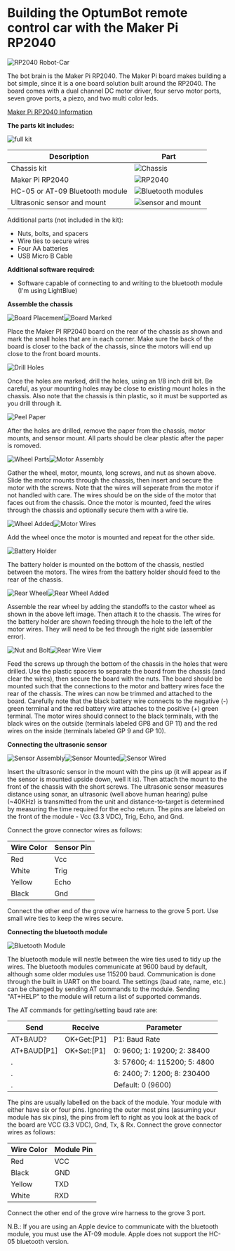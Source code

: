# Building the OptumBot remote control car with the Maker Pi RP2040
![RP2040 Robot-Car](../../img/makerpi/BlueToothMounted.jpg)

The bot brain is the Maker Pi RP2040.  The Maker Pi board makes building a bot simple, since it is a one board solution built around the RP2040.  The board comes with a dual channel DC motor driver, four servo motor ports, seven grove ports, a piezo, and two multi color leds. 

[Maker Pi RP2040 Information](https://www.cytron.io/p-maker-pi-rp2040-simplifying-robotics-with-raspberry-pi-rp2040)

 **The parts kit includes:**

 ![full kit](../../img/makerpi/HastieParts.jpg)

 Description | Part 
---------|----------
Chassis kit | ![Chassis](../../img/makerpi/Chassis-Kit.jpg)
Maker Pi RP2040 | ![RP2040](../../img/makerpi/maker-pi-rp2040-top-view.png)
HC-05 or AT-09 Bluetooth module | ![Bluetooth modules](../../img/makerpi/HC-05_AT-09.jpg)
Ultrasonic sensor and mount | ![sensor and mount](../../img/makerpi/sensorAndMount.jpg)

Additional parts (not included in the kit):

- Nuts, bolts, and spacers
- Wire ties to secure wires
- Four AA batteries
- USB Micro B Cable

 **Additional software required:**

- Software capable of connecting to and writing to the bluetooth module (I'm using LightBlue)

**Assemble the chassis**

![Board Placement](../../img/makerpi/BoardPlacement.jpg)![Board Marked](../../img/makerpi/BoardMarked.jpg)

Place the Maker PI RP2040 board on the rear of the chassis as shown and mark the small holes that are in each corner.  Make sure the back of the board is closer to the back of the chassis, since the motors will end up close to the front board mounts.

![Drill Holes](../../img/makerpi/DrillHoles.jpg)

Once the holes are marked, drill the holes, using an 1/8 inch drill bit.  Be careful, as your mounting holes may be close to existing mount holes in the chassis.  Also note that the chassis is thin plastic, so it must be supported as you drill through it.

![Peel Paper](../../img/makerpi/PeelPaper.jpg)

After the holes are drilled, remove the paper from the chassis, motor mounts, and sensor mount.  All parts should be clear plastic after the paper is romoved.

![Wheel Parts](../../img/makerpi/WheelParts.jpg)![Motor Assembly](../../img/makerpi/MotorAssembly.jpg)

Gather the wheel, motor, mounts, long screws, and nut as shown above.  Slide the motor mounts through the chassis, then insert and secure the motor with the screws.  Note that the wires will seperate from the motor if not handled with care.  The wires should be on the side of the motor that faces out from the chassis.  Once the motor is mounted, feed the wires through the chassis and optionally secure them with a wire tie.

![Wheel Added](../../img/makerpi/WheelAdded.jpg)![Motor Wires](../../img/makerpi/MotorWires.jpg)

Add the wheel once the motor is mounted and repeat for the other side.

![Battery Holder](../../img/makerpi/BatteryHolder.jpg)

The battery holder is mounted on the bottom of the chassis, nestled between the motors.  The wires from the battery holder should feed to the rear of the chassis.

![Rear Wheel](../../img/makerpi/RearWheel.jpg)![Rear Wheel Added](../../img/makerpi/RearWheelAssembled.jpg)

Assemble the rear wheel by adding the standoffs to the castor wheel as shown in the above left image.  Then attach it to the chassis.  The wires for the battery holder are shown feeding through the hole to the left of the motor wires.  They will need to be fed through the right side (assembler error).

![Nut and Bolt](../../img/makerpi/NutAndBolt.jpg)![Rear Wire View](../../img/makerpi/RearWires.jpg)

Feed the screws up through the bottom of the chassis in the holes that were drilled.  Use the plastic spacers to separate the board from the chassis (and clear the wires), then secure the board with the nuts.  The board should be mounted such that the connections to the motor and battery wires face the rear of the chassis.  The wires can now be trimmed and attached to the board.  Carefully note that the black battery wire connects to the negative (-) green terminal and the red battery wire attaches to the positive (+) green terminal.  The motor wires should connect to the black terminals, with the black wires on the outside (terminals labeled GP8 and GP 11) and the red wires on the inside (terminals labeled GP 9 and GP 10).

**Connecting the ultrasonic sensor**

![Sensor Assembly](../../img/makerpi/SensorAssembly.jpg)![Sensor Mounted](../../img/makerpi/SensorMounted.jpg)![Sensor Wired](../../img/makerpi/SensorWired.jpg)

Insert the ultrasonic sensor in the mount with the pins up (it will appear as if the sensor is mounted upside down, well it is).  Then attach the mount to the front of the chassis with the short screws.  The ultrasonic sensor measures distance using sonar, an ultrasonic (well above human hearing) pulse (~40KHz) is transmitted from the unit and distance-to-target is determined by measuring the time required for the echo return.  The pins are labeled on the front of the module - Vcc  (3.3 VDC), Trig, Echo, and Gnd.

Connect the grove connector wires as follows:

Wire Color | Sensor Pin
---------|----------
Red | Vcc
White | Trig
Yellow | Echo
Black | Gnd

Connect the other end of the grove wire harness to the grove 5 port.  Use small wire ties to keep the wires secure.

**Connecting the bluetooth module**

![Bluetooth Module](../../img/makerpi/BlueToothMounted.jpg)

The bluetooth module will nestle between the wire ties used to tidy up the wires.  The bluetooth modules communicate at 9600 baud by default, although some older modules use 115200 baud.  Communication is done through the built in UART on the board.  The settings (baud rate, name, etc.) can be changed by sending AT commands to the module.  Sending "AT+HELP" to the module will return a list of supported commands.

The AT commands for getting/setting baud rate are:

Send | Receive | Parameter
---------|----------|---------
 AT+BAUD? | OK+Get:[P1] | P1: Baud Rate
 AT+BAUD[P1] | OK+Set:[P1] | 0: 9600; 1: 19200; 2: 38400
 . |  | 3: 57600; 4: 115200; 5: 4800
 . |  | 6: 2400; 7: 1200; 8: 230400
 . |  | Default: 0 (9600)

The pins are usually labelled on the back of the module.  Your module with either have six or four pins.  Ignoring the outer most pins (assuming your module has six pins), the pins from left to right as you look at the back of the board are VCC (3.3 VDC), Gnd, Tx, & Rx.  Connect the grove connector wires as follows:

Wire Color | Module Pin
---------|----------
Red | VCC
Black | GND
Yellow | TXD
White | RXD

Connect the other end of the grove wire harness to the grove 3 port.

N.B.: If you are using an Apple device to communicate with the bluetooth module, you must use the AT-09 module.  Apple does not support the HC-05 bluetooth version.
